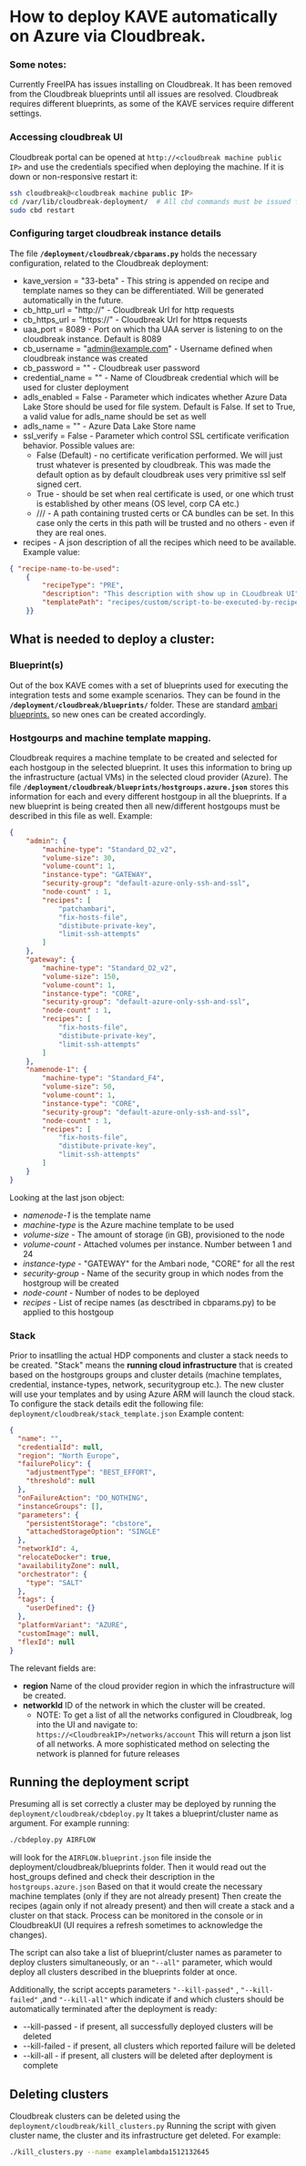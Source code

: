 # How to deploy KAVE automatically on Azure via Cloudbreak.

### Some notes:

Currently FreeIPA has issues installing on Cloudbreak. It has been removed from the Cloudbreak blueprints until all issues are resolved.
Cloudbreak requires different blueprints, as some of the KAVE services require different settings.

### Accessing cloudbreak UI
Cloudbreak portal can be opened at ```http://<cloudbreak machine public IP>``` and use the credentials specified when deploying the machine.
If it is down or non-responsive restart it:
```bash
ssh cloudbreak@<cloudbreak machine public IP> 
cd /var/lib/cloudbreak-deployment/  # All cbd commands must be issued from this location!
sudo cbd restart
```
### Configuring target cloudbreak instance details

The file __```/deployment/cloudbreak/cbparams.py```__ holds the necessary configuration, related to the Cloudbreak deployment:

* kave_version = "33-beta" - This string is appended on recipe and template names so they can be differentiated. Will be generated automatically in the future.
* cb_http_url = "http://<cloudbreak public IP>"	- Cloudbreak Url for http requests
* cb_https_url = "https://<cloudbreak public IP>" - Cloudbreak Url for http**s** requests
* uaa_port = 8089  - Port on which tha UAA server is listening to on the cloudbreak instance. Default is 8089
* cb_username = "admin@example.com"  - Username defined when cloudbreak instance was created
* cb_password = "<password>" - Cloudbreak user password
* credential_name = "<cloudbreak credential name>" - Name of Cloudbreak credential which will be used for cluster deployment
* adls_enabled = False - Parameter which indicates whether Azure Data Lake Store should be used for file system. Default is False. If set to True, a valid value for adls_name should be set as well
* adls_name = "<Azure Data Lake Store name>" - Azure Data Lake Store name
* ssl_verify = False - Parameter which control SSL certificate verification behavior. Possible values are:
  * False (Default) - no certificate verification performed. We will just trust whatever is presented by cloudbreak. This was made the default option as by default cloudbreak uses very primitive ssl self signed cert.
  * True - should be set when real certificate is used, or one which trust is established by other means (OS level, corp CA etc.)
  * /<path>/<to>/<trusted public key> - A path containing trusted certs or CA bundles can be set. In this case only the certs in this path will be trusted and no others - even if they are real ones.
* recipes - A json description of all the recipes which need to be available. Example value:

```json
{ "recipe-name-to-be-used":   
    {
        "recipeType": "PRE", 
        "description": "This description with show up in CLoudbreak UI",
        "templatePath": "recipes/custom/script-to-be-executed-by-recipe.sh"
    }}
```


## What is needed to deploy a cluster:
### Blueprint(s)
Out of the box KAVE comes with a set of blueprints used for executing the integration tests and some example scenarios. They can be found in the __```/deployment/cloudbreak/blueprints/```__ folder. These are standard [ambari blueprints.](https://cwiki.apache.org/confluence/display/AMBARI/Blueprints) so new ones can be created accordingly.

### Hostgourps and machine template mapping.
Cloudbreak requires a machine template to be created and selected for each hostgoup in the selected blueprint. It uses this information to bring up the infrastructure (actual VMs) in the selected cloud provider (Azure). The file __```/deployment/cloudbreak/blueprints/hostgroups.azure.json```__ stores this information for each and every different hostgoup in all the blueprints. If a new blueprint is being created then all new/different hostgoups must be described in this file as well. Example:
```json
{
	"admin": {
		"machine-type": "Standard_D2_v2",
		"volume-size": 30,
		"volume-count": 1,
		"instance-type": "GATEWAY",
		"security-group": "default-azure-only-ssh-and-ssl",
		"node-count" : 1,
		"recipes": [
			"patchambari",
			"fix-hosts-file",
			"distibute-private-key",
			"limit-ssh-attempts"
		]
	},
	"gateway": {
		"machine-type": "Standard_D2_v2",
		"volume-size": 150,
		"volume-count": 1,
		"instance-type": "CORE",
		"security-group": "default-azure-only-ssh-and-ssl",
		"node-count" : 1,
		"recipes": [
			"fix-hosts-file",
			"distibute-private-key",
			"limit-ssh-attempts"
		]
	},
	"namenode-1": {
		"machine-type": "Standard_F4",
		"volume-size": 50,
		"volume-count": 1,
		"instance-type": "CORE",
		"security-group": "default-azure-only-ssh-and-ssl",
		"node-count" : 1,
		"recipes": [
			"fix-hosts-file",
			"distibute-private-key",
			"limit-ssh-attempts"
		]
	}
}
```
Looking at the last json object:
*  _namenode-1_ is the template name
*  _machine-type_ is the Azure machine template to be used
*  _volume-size_ - The amount of storage (in GB), provisioned to the node
*  _volume-count_ - Attached volumes per instance. Number between 1 and 24
*  _instance-type_ - "GATEWAY" for the Ambari node, "CORE" for all the rest
*  _security-group_ - Name of the security group in which nodes from the hostgroup will be created
*  _node-count_ - Number of nodes to be deployed
*  _recipes_ - List of recipe names (as desctribed in cbparams.py) to be applied to this hostgoup

### Stack
Prior to insatlling the actual HDP components and cluster a stack needs to be created. "Stack" means the **running cloud infrastructure** that is created based on the hostgroups groups and cluster details (machine templates, credential, instance-types, network, securitygroup etc.). The new cluster will use your templates and by using Azure ARM will launch the cloud stack. To configure the stack details edit the following file:
```deployment/cloudbreak/stack_template.json```  Example content:
```json
{
  "name": "",
  "credentialId": null,
  "region": "North Europe",
  "failurePolicy": {
    "adjustmentType": "BEST_EFFORT",
    "threshold": null
  },
  "onFailureAction": "DO_NOTHING",
  "instanceGroups": [],
  "parameters": {
    "persistentStorage": "cbstore",
    "attachedStorageOption": "SINGLE"
  },
  "networkId": 4,
  "relocateDocker": true,
  "availabilityZone": null,
  "orchestrator": {
    "type": "SALT"
  },
  "tags": {
    "userDefined": {}
  },
  "platformVariant": "AZURE",
  "customImage": null,
  "flexId": null
}
```
The relevant fields are:
* **region** Name of the cloud provider region in which the infrastructure will be created.
* **networkId** ID of the network in which the cluster will be created.
  * NOTE: To get a list of all the networks configured in Cloudbreak, log into the UI and navigate to: ```https://<CloudbreakIP>/networks/account``` This will return a json list of all networks. A more sophisticated method on selecting the network is planned for future releases

## Running the deployment script

Presuming all is set correctly a cluster may be deployed by running the ```deployment/cloudbreak/cbdeploy.py```
It takes a blueprint/cluster name as argument. For example running:
```bash
./cbdeploy.py AIRFLOW
```
will look for the ```AIRFLOW.blueprint.json``` file inside the deployment/cloudbreak/blueprints folder. Then it would read out the host_groups defined and check their description in the ```hostgroups.azure.json``` Based on that it would create the necessary machine templates (only if they are not already present) Then create the recipes (again only if not already present) and then will create a stack and a cluster on that stack. Process can be monitored in the console or in CloudbreakUI (UI requires a refresh sometimes to acknowledge the changes).

The script can also take a list of blueprint/cluster names as parameter to deploy clusters simultaneously, or an ```"--all"``` parameter, which would deploy all clusters described in the blueprints folder at once.

Additionally, the script accepts parameters ```"--kill-passed"``` , ```"--kill-failed"``` ,and  ```"--kill-all"``` which indicate if and which clusters should be automatically terminated after the deployment is ready:
* --kill-passed - if present, all successfully deployed clusters will be deleted
* --kill-failed - if present, all clusters which reported failure will be deleted
* --kill-all - if present, all clusters will be deleted after deployment is complete

## Deleting clusters

Cloudbreak clusters can be deleted using the ```deployment/cloudbreak/kill_clusters.py```
Running the script with given cluster name, the cluster and its infrastructure get deleted. For example:
```bash
./kill_clusters.py --name examplelambda1512132645
```


